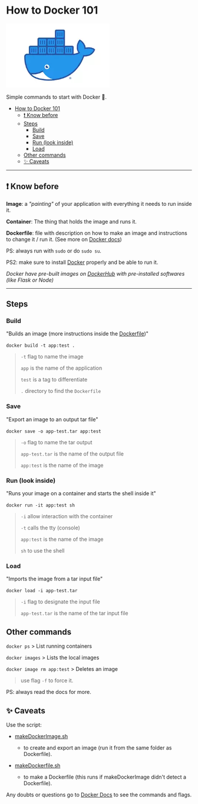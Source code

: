 # How to Docker 101

![Docker](./assets/docker.webp)

Simple commands to start with Docker 🐋.

- [How to Docker 101](#how-to-docker-101)
  - [❗ Know before](#-know-before)
  - [Steps](#steps)
    - [Build](#build)
    - [Save](#save)
    - [Run (look inside)](#run-look-inside)
    - [Load](#load)
  - [Other commands](#other-commands)
  - [✨ Caveats](#-caveats)

---

## ❗ Know before

**Image**: a *"painting"* of your application with everything it needs to run inside it.

**Container**: The thing that holds the image and runs it.

**Dockerfile**: file with description on how to make an image and instructions to change it / run it. (See more on [Docker docs](https://docs.docker.com/engine/reference/builder/#format))

PS: always run with `sudo` or do `sudo su`.

PS2: make sure to install [Docker](https://docs.docker.com/) properly and be able to run it.

*Docker have pre-built images on [DockerHub](https://hub.docker.com/) with pre-installed softwares (like Flask or Node)*

---

## Steps

### Build

"Builds an image (more instructions inside the [Dockerfile](Dockerfile))"

`docker build -t app:test .`
> `-t` flag to name the image
>
> `app` is the name of the application
>
> `test` is a tag to differentiate
>
> `.` directory to find the `Dockerfile`

### Save

"Export an image to an output tar file"

`docker save -o app-test.tar app:test`
> `-o` flag to name the tar output
>
> `app-test.tar` is the name of the output file
>
> `app:test` is the name of the image

### Run (look inside)

"Runs your image on a container and starts the shell inside it"

`docker run -it app:test sh`
> `-i` allow interaction with the container
>
> `-t` calls the tty (console)
>
> `app:test` is the name of the image
>
> `sh` to use the shell

### Load

"Imports the image from a tar input file"

`docker load -i app-test.tar`
> `-i` flag to designate the input file
>
> `app-test.tar` is the name of the tar input file

## Other commands

`docker ps` > List running containers

`docker images` > Lists the local images

`docker image rm app:test` > Deletes an image
> use flag `-f` to force it.

PS: always read the docs for more.

## ✨ Caveats

Use the script:

- [makeDockerImage.sh](./scripts/makeDockerImage.sh)
  - to create and export an image (run it from the same folder as Dockerfile).

- [makeDockerfile.sh](./scripts/makeDockerfile.sh)
  - to make a Dockerfile (this runs if makeDockerImage didn't detect a Dockerfile).

Any doubts or questions go to [Docker Docs](https://docs.docker.com/) to see the commands and flags.
